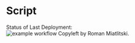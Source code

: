 # Script


Status of Last Deployment:<br>
![example workflow](https://github.com/github/docs/actions/workflows/main.yml/badge.svg)
Copyleft by Roman Miatlitski.
